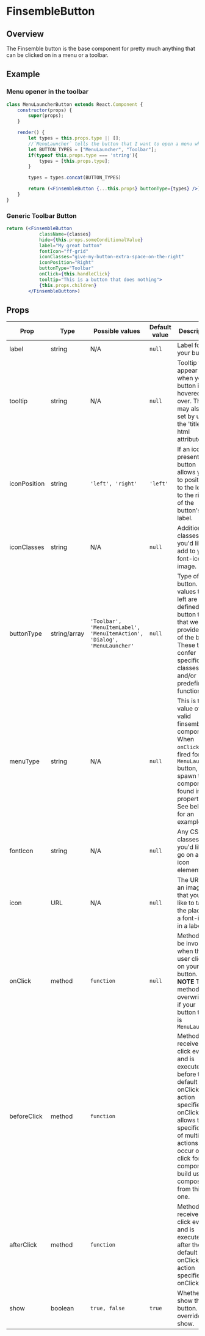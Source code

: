 # FinsembleButton

## Overview
The Finsemble button is the base component for pretty much anything that can be clicked on in a menu or a toolbar.

## Example
### Menu opener in the toolbar
```jsx
class MenuLauncherButton extends React.Component {
	constructor(props) {
		super(props);
	}

	render() {
		let types = this.props.type || [];
        //`MenuLauncher` tells the button that I want to open a menu when it's clicked. `Toolbar` gives the button the appropriate styles to look nice on the toolbar.
		let BUTTON_TYPES = ["MenuLauncher", "Toolbar"];
		if(typeof this.props.type === 'string'){
			types = [this.props.type];
		}

		types = types.concat(BUTTON_TYPES)

		return (<FinsembleButton {...this.props} buttonType={types} />)
	}
}
```

### Generic Toolbar Button
```jsx
return (<FinsembleButton
            className={classes}
            hide={this.props.someConditionalValue}
            label="My great button"
            fontIcon="ff-grid"
            iconClasses="give-my-button-extra-space-on-the-right"
            iconPosition="Right"
            buttonType="Toolbar"
            onClick={this.handleClick}
            tooltip="This is a button that does nothing">
            {this.props.children}
        </FinsembleButton>)

```

## Props
| Prop         	|  Type           	| Possible values | Default value | Description 	|
|--------------	|----------------	|-------------	  | ------------- | -------------	|
| label        	| string         	| N/A | `null` | Label for your button.         	|
| tooltip      	| string         	| N/A | `null` | Tooltip to appear when your button is hovered over. This may also be set by using the 'title' html attribute.             	|
| iconPosition 	| string         	| `'left', 'right'`| `'left'` | If an icon is present, the button allows you to position it to the left or to the right of the button's label.            	|
| iconClasses  	| string         	| N/A | `null` | Additional classes that you'd like to add to your font-icon or image.            	|
| buttonType         	| string/array 	| `'Toolbar', 'MenuItemLabel', 'MenuItemAction', 'Dialog', 'MenuLauncher'` | `null` | Type of button. The values to the left are pre-defined button types that we provide out of the box. These types confer specific css classes and/or predefined functionality.            	|
| menuType     	| string         	| N/A | `null` | This is the value of any valid finsemble component. When `onClick` is fired for a `MenuLauncher` button, we spawn the component found in this property. See below for an example.             	|
| fontIcon     	| string         	| N/A | `null` | Any CSS classes that you'd like to go on a font icon element.            	|
| icon         	| URL            	| N/A | `null` | The URL of an image that you'd like to take the place of a font-icon in a label           	|
| onClick      	| method         	| `function` | `null` | Method to be invoked when the user clicks on your button. **NOTE** This method is overwritten if your button type is `MenuLauncher`          	|
| beforeClick	| method		| `function`	|	| Method that receives the click event and is executed before the default onClick action specified by onClick. This allows the specification of multiple actions to occur on click for components build using composition from this one. |
| afterClick	| method		| `function`	|	| Method that receives the click event and is executed after the default onClick action specified by onClick. |
| show         	| boolean        	|`true, false`| `true` |Whether to show the button. Hide overrides show.            	|
